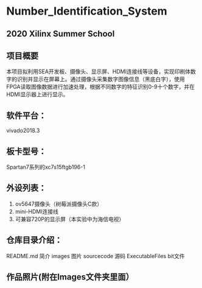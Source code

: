 # Number_Identification_System
## 2020 Xilinx Summer School
## 项目概要 
   本项目拟利用SEA开发板、摄像头、显示屏、HDMI连接线等设备，实现印刷体数字的识别并显示在屏幕上。通过摄像头采集数字图像信息（黑底白字），使用FPGA读取图像数据进行加速处理，根据不同数字的特征识别0-9十个数字，并在HDMI显示器上进行显示。 
## 软件平台：
   vivado2018.3 
## 板卡型号：
   Spartan7系列的xc7s15ftgb196-1 
## 外设列表：
   1. ov5647摄像头（树莓派摄像头C款）
   2. mini-HDMI连接线
   3. 可兼容720P的显示屏（本实验中为海信电视） 
## 仓库目录介绍： 
   README.md 简介 
   images 图片 
   sourcecode 源码 
   ExecutableFiles bit文件 
## 作品照片(附在Images文件夹里面）
